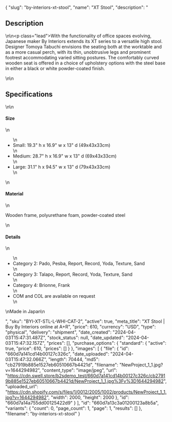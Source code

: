 {
  "slug": "by-interiors-xt-stool",
  "name": "XT Stool",
  "description": "<h2>Description</h2>\n<!-- split -->\n<p class=\"lead\">With the functionality of office spaces evolving, Japanese maker By Interiors extends its XT series to a versatile high stool. Designer Tomoya Tabuchi envisions the seating both at the worktable and as a more casual perch, with its thin, unobtrusive legs and prominent footrest accommodating varied sitting postures. The comfortably curved wooden seat is offered in a choice of upholstery options with the steel base in either a black or white powder-coated finish.</p>\n<!-- split -->\n<h2>Specifications</h2>\n<!-- split -->\n<h4>Size</h4>\n<ul>\n<li>Small: 19.3\" h x 16.9\" w x 13\" d (49x43x33cm)</li>\n<li>Medium: 28.7\" h x 16.9\" w x 13\" d (69x43x33cm)</li>\n<li>Large: 31.1\" h x 94.5\" w x 13\" d (79x43x33cm)</li>\n</ul>\n<h4>Material</h4>\n<p>Wooden frame, polyurethane foam, powder-coated steel</p>\n<h4>Details</h4>\n<ul>\n<li>Category 2: Pado, Pesba, Report, Record, Yoda, Texture, Sand</li>\n<li>Category 3: Talapo, Report, Record, Yoda, Texture, Sand</li>\n<li>Category 4: Brionne, Frank</li>\n<li>COM and COL are available on request</li>\n</ul>\nMade in Japan\n<ul></ul>",
  "sku": "BYI-XT-STL-L-WHI-CAT-2",
  "active": true,
  "meta_title": "XT Stool | Buy By Interiors online at A+R",
  "price": 610,
  "currency": "USD",
  "type": "physical",
  "delivery": "shipment",
  "date_created": "2024-04-03T15:47:31.487Z",
  "stock_status": null,
  "date_updated": "2024-04-03T15:47:32.157Z",
  "prices": [],
  "purchase_options": {
    "standard": {
      "active": true,
      "price": 610,
      "prices": []
    }
  },
  "images": [
    {
      "file": {
        "id": "660d7a141cd14b00127c326c",
        "date_uploaded": "2024-04-03T15:47:32.066Z",
        "length": 70444,
        "md5": "cb27919b885e1527eb60510667b4421d",
        "filename": "NewProject_1_1.jpg?v=1644294982",
        "content_type": "image/jpeg",
        "url": "https://cdn.swell.store/b2sdemo_test/660d7a141cd14b00127c326c/cb27919b885e1527eb60510667b4421d/NewProject_1_1.jpg%3Fv%3D1644294982",
        "uploaded_url": "https://cdn.shopify.com/s/files/1/0012/2005/1002/products/NewProject_1_1.jpg?v=1644294982",
        "width": 2000,
        "height": 2000
      },
      "id": "660d7a14a755dd00125422d9"
    }
  ],
  "id": "660d7a13c3a01200123a8b5a",
  "variants": {
    "count": 0,
    "page_count": 1,
    "page": 1,
    "results": []
  },
  "filename": "by-interiors-xt-stool"
}